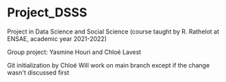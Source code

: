# Project_DSSS
Project in Data Science and Social Science (course taught by R. Rathelot at ENSAE, academic year 2021-2022)


Group project: Yasmine Houri and Chloé Lavest

Git initialization by Chloé
Will work on main branch except if the change wasn't discussed first

